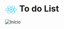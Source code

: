 #  <img align="center" alt="Jessika-React" height="30" width="40" src="https://raw.githubusercontent.com/devicons/devicon/master/icons/react/react-original.svg"> To do List

![Início](https://i.imgur.com/XNTnIYS.gif "Início")
